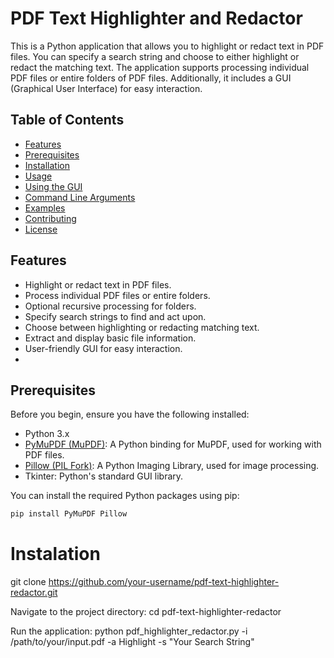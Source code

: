 # PDF Text Highlighter and Redactor

This is a Python application that allows you to highlight or redact text in PDF files. You can specify a search string and choose to either highlight or redact the matching text. The application supports processing individual PDF files or entire folders of PDF files. Additionally, it includes a GUI (Graphical User Interface) for easy interaction.

## Table of Contents

- [Features](#features)
- [Prerequisites](#prerequisites)
- [Installation](#installation)
- [Usage](#usage)
- [Using the GUI](#using-the-gui)
- [Command Line Arguments](#command-line-arguments)
- [Examples](#examples)
- [Contributing](#contributing)
- [License](#license)

## Features

- Highlight or redact text in PDF files.
- Process individual PDF files or entire folders.
- Optional recursive processing for folders.
- Specify search strings to find and act upon.
- Choose between highlighting or redacting matching text.
- Extract and display basic file information.
- User-friendly GUI for easy interaction.
- 
## Prerequisites

Before you begin, ensure you have the following installed:

- Python 3.x
- [PyMuPDF (MuPDF)](https://pypi.org/project/PyMuPDF/): A Python binding for MuPDF, used for working with PDF files.
- [Pillow (PIL Fork)](https://pypi.org/project/Pillow/): A Python Imaging Library, used for image processing.
- Tkinter: Python's standard GUI library.

You can install the required Python packages using pip:

```bash
pip install PyMuPDF Pillow
```


# Instalation 
git clone https://github.com/your-username/pdf-text-highlighter-redactor.git

Navigate to the project directory:
cd pdf-text-highlighter-redactor

Run the application:
python pdf_highlighter_redactor.py -i /path/to/your/input.pdf -a Highlight -s "Your Search String"


